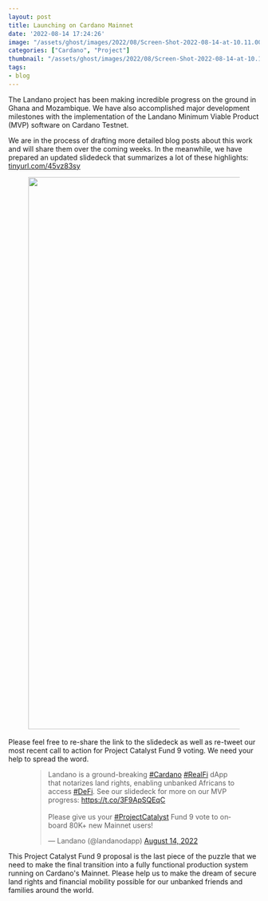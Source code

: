 ```yaml
---
layout: post
title: Launching on Cardano Mainnet
date: '2022-08-14 17:24:26'
image: "/assets/ghost/images/2022/08/Screen-Shot-2022-08-14-at-10.11.00-AM.png"
categories: ["Cardano", "Project"]
thumbnail: "/assets/ghost/images/2022/08/Screen-Shot-2022-08-14-at-10.11.00-AM.png"
tags:
- blog
---
```


The Landano project has been making incredible progress on the ground in Ghana and Mozambique. We have also accomplished major development milestones with the implementation of the Landano Minimum Viable Product (MVP) software on Cardano Testnet.  
  
We are in the process of drafting more detailed blog posts about this work and will share them over the coming weeks. In the meanwhile, we have prepared an updated slidedeck that summarizes a lot of these highlights: [tinyurl.com/45vz83sy](https://t.co/3F9ApSQEqC)

<figure class="kg-card kg-image-card"><img src="/assets/ghost/images/2022/08/Screen-Shot-2022-08-14-at-10.11.00-AM.png" class="kg-image" alt loading="lazy" width="2000" height="1107" srcset="/assets/ghost/images/size/w600/2022/08/Screen-Shot-2022-08-14-at-10.11.00-AM.png 600w,/assets/ghost/images/size/w1000/2022/08/Screen-Shot-2022-08-14-at-10.11.00-AM.png 1000w,/assets/ghost/images/size/w1600/2022/08/Screen-Shot-2022-08-14-at-10.11.00-AM.png 1600w,/assets/ghost/images/size/w2400/2022/08/Screen-Shot-2022-08-14-at-10.11.00-AM.png 2400w" sizes="(min-width: 720px) 720px"></figure>

Please feel free to re-share the link to the slidedeck as well as re-tweet our most recent call to action for Project Catalyst Fund 9 voting. We need your help to spread the word.

<figure class="kg-card kg-embed-card"><blockquote class="twitter-tweet">
<p lang="en" dir="ltr">Landano is a ground-breaking <a href="https://twitter.com/hashtag/Cardano?src=hash&amp;ref_src=twsrc%5Etfw">#Cardano</a> <a href="https://twitter.com/hashtag/RealFi?src=hash&amp;ref_src=twsrc%5Etfw">#RealFi</a> dApp that notarizes land rights, enabling unbanked Africans to access <a href="https://twitter.com/hashtag/DeFi?src=hash&amp;ref_src=twsrc%5Etfw">#DeFi</a>. See our slidedeck for more on our MVP progress: <a href="https://t.co/3F9ApSQEqC">https://t.co/3F9ApSQEqC</a><br><br>Please give us your <a href="https://twitter.com/hashtag/ProjectCatalyst?src=hash&amp;ref_src=twsrc%5Etfw">#ProjectCatalyst</a> Fund 9 vote to onboard 80K+ new Mainnet users!</p>— Landano (@landanodapp) <a href="https://twitter.com/landanodapp/status/1558859671355756548?ref_src=twsrc%5Etfw">August 14, 2022</a>
</blockquote>
<script async src="https://platform.twitter.com/widgets.js" charset="utf-8"></script>
</figure>

This Project Catalyst Fund 9 proposal is the last piece of the puzzle that we need to make the final transition into a fully functional production system running on Cardano's Mainnet. Please help us to make the dream of secure land rights and financial mobility possible for our unbanked friends and families around the world.


